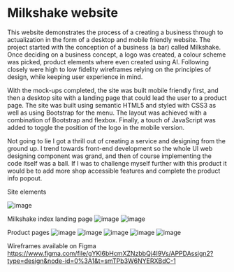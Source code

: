 # Milkshake website
This website demonstrates the process of a creating a business through to actualization in the form of a desktop and mobile friendly website. The project started with the conception of a business (a bar) called Milkshake. Once deciding on a business concept, a logo was created, a colour scheme was picked, product elements where even created using AI. Following closely were high to low fidelity wireframes relying on the principles of design, while keeping user experience in mind. 

With the mock-ups completed, the site was built mobile friendly first, and then a desktop site with a landing page that could lead the user to a product page. The site was built using semantic HTML5 and styled with CSS3 as well as using Bootstrap for the menu. The layout was achieved with a combination of Bootstrap and flexbox. Finally, a touch of JavaScript was added to toggle the position of the logo in the mobile version. 

Not going to lie I got a thrill out of creating a service and designing from the ground up. I trend towards front-end development so the whole UI web designing component was grand, and then of course implementing the code itself was a ball. If I was to challenge myself further with this product it would be to add more shop accessible features and complete the product info popout. 

Site elements

![image](https://github.com/tillyjay/milkshakeSite/assets/97525044/a264e0db-3cf8-4f4f-84f5-1c5ec1902601)

Milkshake index landing page 
![image](https://github.com/tillyjay/milkshakeSite/assets/97525044/f9ebb671-22f7-419d-abcb-31b1ee28e829)
![image](https://github.com/tillyjay/milkshakeSite/assets/97525044/c3bf0af4-3c62-455c-9a7b-aa61e8ecfb99)


Product pages
![image](https://github.com/tillyjay/milkshakeSite/assets/97525044/a272dd13-44cb-4d6f-a856-50f7daf1b0e0)
![image](https://github.com/tillyjay/milkshakeSite/assets/97525044/5775de5a-718e-4213-84bb-7e6cf7a34acd)
![image](https://github.com/tillyjay/milkshakeSite/assets/97525044/2fe0b9ea-ae51-4e4a-b14e-ac8026a9e732)
![image](https://github.com/tillyjay/milkshakeSite/assets/97525044/784b06ad-fa56-4036-91dc-04c3e6c75559)
![image](https://github.com/tillyjay/milkshakeSite/assets/97525044/a272dd13-44cb-4d6f-a856-50f7daf1b0e0)

Wireframes available on Figma
https://www.figma.com/file/gYKl6bHcmXZNzbbQj4I9Vs/APPDAssign2?type=design&node-id=0%3A1&t=smTPb3W6NYERXBdC-1
